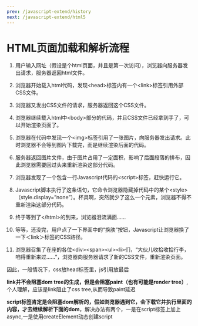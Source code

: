 ```yaml
---
prev: /javascript-extend/history
next: /javascript-extend/html5
---
```


# HTML页面加载和解析流程 

1. 用户输入网址（假设是个html页面，并且是第一次访问），浏览器向服务器发出请求，服务器返回html文件。 

2. 浏览器开始载入html代码，发现&lt;head&gt;标签内有一个&lt;link&gt;标签引用外部CSS文件。 

3. 浏览器又发出CSS文件的请求，服务器返回这个CSS文件。 

4. 浏览器继续载入html中&lt;body&gt;部分的代码，并且CSS文件已经拿到手了，可以开始渲染页面了。 

5. 浏览器在代码中发现一个&lt;img&gt;标签引用了一张图片，向服务器发出请求。此时浏览器不会等到图片下载完，而是继续渲染后面的代码。 

6. 服务器返回图片文件，由于图片占用了一定面积，影响了后面段落的排布，因此浏览器需要回过头来重新渲染这部分代码。 

7. 浏览器发现了一个包含一行Javascript代码的&lt;script&gt;标签，赶快运行它。 

8. Javascript脚本执行了这条语句，它命令浏览器隐藏掉代码中的某个&lt;style&gt;（style.display=”none”）。杯具啊，突然就少了这么一个元素，浏览器不得不重新渲染这部分代码。 

9. 终于等到了&lt;/html&gt;的到来，浏览器泪流满面…… 

10. 等等，还没完，用户点了一下界面中的“换肤”按钮，Javascript让浏览器换了一下＜link＞标签的CSS路径。 

11. 浏览器召集了在座的各位&lt;div&gt;&lt;span&gt;&lt;ul&gt;&lt;li&gt;们，“大伙儿收拾收拾行李，咱得重新来过……”，浏览器向服务器请求了新的CSS文件，重新渲染页面。

因此，一般情况下，css放head标签里，js引用放最后

**link并不会阻塞dom tree的生成，但是会阻塞paint（也有可能是render tree）**,个人理解，应该是link阻止了css tree,从而导致paint延迟

**script标签肯定是会阻塞dom解析的，假如浏览器遇到它，会下载它并执行里面的内容，才去继续解析下面的dom**，解决办法有两个，一是在script标签上加上async,一是使用createElement动态创建script